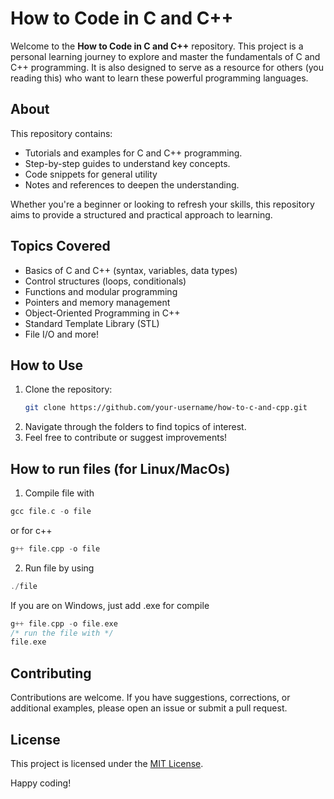 # How to Code in C and C++

Welcome to the **How to Code in C and C++** repository. This project is a personal learning journey to explore and master the fundamentals of C and C++ programming. It is also designed to serve as a resource for others (you reading this) who want to learn these powerful programming languages.

## About

This repository contains:
- Tutorials and examples for C and C++ programming.
- Step-by-step guides to understand key concepts.
- Code snippets for general utility
- Notes and references to deepen the understanding.

Whether you're a beginner or looking to refresh your skills, this repository aims to provide a structured and practical approach to learning.

## Topics Covered

- Basics of C and C++ (syntax, variables, data types)
- Control structures (loops, conditionals)
- Functions and modular programming
- Pointers and memory management
- Object-Oriented Programming in C++
- Standard Template Library (STL)
- File I/O and more!

## How to Use

1. Clone the repository:
    ```bash
    git clone https://github.com/your-username/how-to-c-and-cpp.git
    ```
2. Navigate through the folders to find topics of interest.
3. Feel free to contribute or suggest improvements!

## How to run files (for Linux/MacOs)

1. Compile file with
```c
gcc file.c -o file
```
or for c++

```cpp
g++ file.cpp -o file
```

2. Run file by using
```cpp
./file
```

If you are on Windows, just add .exe for compile
```c++
g++ file.cpp -o file.exe
/* run the file with */
file.exe
```

## Contributing

Contributions are welcome. If you have suggestions, corrections, or additional examples, please open an issue or submit a pull request.

## License

This project is licensed under the [MIT License](LICENSE).

Happy coding!